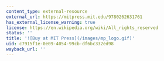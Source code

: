 ```yaml
---
content_type: external-resource
external_url: https://mitpress.mit.edu/9780262631761
has_external_license_warning: true
license: https://en.wikipedia.org/wiki/All_rights_reserved
status: ''
title: '![Buy at MIT Press](/images/mp_logo.gif)'
uid: c7915f1e-0e09-4054-99cb-df6bc332ed98
wayback_url: ''
---
```


